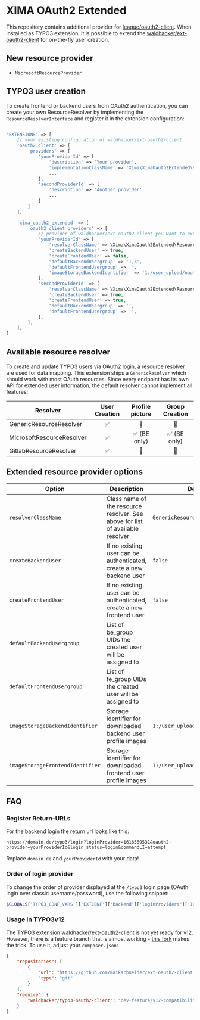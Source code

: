 # XIMA OAuth2 Extended

This repository contains additional provider
for [league/oauth2-client](https://github.com/thephpleague/oauth2-client). When
installed as TYPO3 extension, it is possible to extend
the [waldhacker/ext-oauth2-client](https://github.com/waldhacker/ext-oauth2-client)
for on-the-fly user creation.

## New resource provider

* `MicrosoftResourceProvider`

## TYPO3 user creation

To create frontend or backend users from OAuth2 authentication, you can create
your own ResourceResolver by implementing the `ResourceResolverInterface` and
register it in the extension configuration:

```php

'EXTENSIONS' => [
    // your existing configuration of waldhacker/ext-oauth2-client
    'oauth2_client' => [
        'providers' => [
            'yourProviderId' => [
                'description' => 'Your provider',
                'implementationClassName' => 'Xima\XimaOauth2Extended\ResourceProvider\MicrosoftResourceProvider',
                ...
            ],
            'secondProviderId' => [
                'description' => 'Another provider'
                ...
            ]
        ]
    ],

    'xima_oauth2_extended' => [
        'oauth2_client_providers' => [
            // provider of waldhacker/ext-oauth2-client you want to extend
            'yourProviderId' => [
                'resolverClassName' => \Xima\XimaOauth2Extended\ResourceResolver\MicrosoftResourceResolver::class,
                'createBackendUser' => true,
                'createFrontendUser' => false,
                'defaultBackendUsergroup' => '1,3',
                'defaultFrontendUsergroup' => '',
                'imageStorageBackendIdentifier' => '1:/user_upload/oauth',
            ],
            'secondProviderId' => [
                'resolverClassName' => \Xima\XimaOauth2Extended\ResourceResolver\GenericResolver::class,
                'createBackendUser' => true,
                'createFrontendUser' => true,
                'defaultBackendUsergroup' => '',
                'defaultFrontendUsergroup' => '',
            ],
        ],
    ],
]
```

## Available resource resolver

To create and update TYPO3 users via OAuth2 login, a resource resolver are used
for data mapping. This extension ships
a `GenericResolver` which should work with most OAuth resources. Since every
endpoint has its own API for extended user information, the default resolver
cannot implement all features:

| Resolver                  | User Creation | Profile picture | Group Creation |
|---------------------------|:-------------:|:---------------:|:--------------:|
| GenericResourceResolver   |       ✅       |       🚫        |       🚫       |
| MicrosoftResourceResolver |       ✅       |   ✅ (BE only)   |  ✅ (BE only)   |
| GitlabResourceResolver    |       ✅       |       🚫        |       🚫       |

## Extended resource provider options

| Option                           | Description                                                                   | Default                          |
|----------------------------------|-------------------------------------------------------------------------------|----------------------------------|
| `resolverClassName`              | Class name of the resource resolver. See above for list of available resolver | `GenericResourceResolver::class` |
| `createBackendUser`              | If no existing user can be authenticated, create a new backend user           | `false`                          |
| `createFrontendUser`             | If no existing user can be authenticated, create a new frontend user          | `false`                          |
| `defaultBackendUsergroup`        | List of be_group UIDs the created user will be assigned to                    | ` `                              |
| `defaultFrontendUsergroup`       | List of fe_group UIDs the created user will be assigned to                    | ` `                              |
| `imageStorageBackendIdentifier`  | Storage identifier for downloaded backend user profile images                 | `1:/user_upload/oauth`           |
| `imageStorageFrontendIdentifier` | Storage identifier for downloaded frontend user profile images                | `1:/user_upload/oauth`           |

## FAQ

### Register Return-URLs

For the backend login the return url looks like this:

```
https://domain.de/typo3/login?loginProvider=1616569531&oauth2-provider=yourProviderId&login_status=login&commandLI=attempt
```

Replace `domain.de` and `yourProviderId` with your data!

### Order of login provider

To change the order of provider displayed at the `/typo3` login page (OAuth
login over classic username/password), use the following snippet:

```php
$GLOBALS['TYPO3_CONF_VARS']['EXTCONF']['backend']['loginProviders']['1616569531']['sorting'] = 75;
```

### Usage in TYPO3v12

The TYPO3
extension [waldhacker/ext-oauth2-client](https://github.com/waldhacker/ext-oauth2-client)
is not yet ready for v12. However, there is a feature branch that is almost
working - [this fork](https://github.com/maikschneider/ext-oauth2-client/tree/feature/v12-compatibility-1)
makes the trick. To use it, adjust your `composer.json`:

```json
{
    "repositories": [
        {
            "url": "https://github.com/maikschneider/ext-oauth2-client.git",
            "type": "git"
        }
    ],
    "require": {
        "waldhacker/typo3-oauth2-client": "dev-feature/v12-compatibility-1"
    }
}
```
